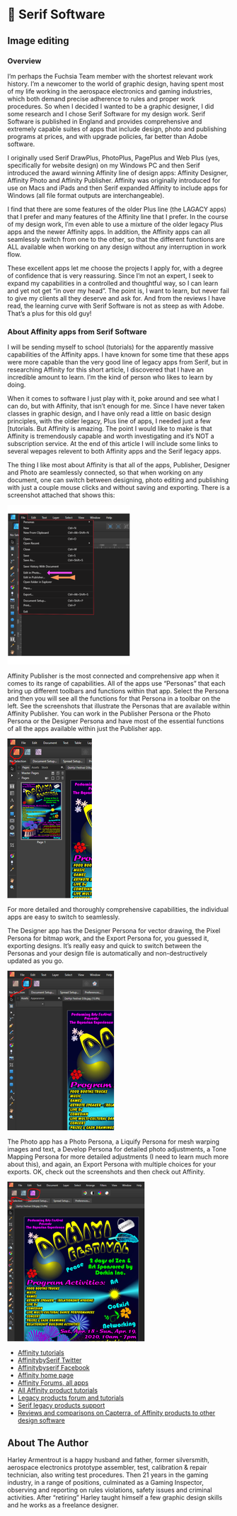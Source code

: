 # 📙 Serif Software

## Image editing

### Overview

I’m perhaps the Fuchsia Team member with the shortest relevant work history.
I’m a newcomer to the world of graphic design, having spent most of my life
working in the aerospace electronics and gaming industries, which both demand
precise adherence to rules and proper work procedures.  So when I decided I
wanted to be a graphic designer, I did some research and I chose Serif
Software for my design work.  Serif Software is published in England and
provides comprehensive and extremely capable suites of apps that include
design, photo and publishing programs at prices, and with upgrade policies,
far better than Adobe software.

I originally used Serif DrawPlus, PhotoPlus, PagePlus and Web Plus
(yes, specifically for website design) on my Windows PC and then Serif
introduced the award winning Affinity line of design apps: Affinity Designer,
Affinity Photo and Affinity Publisher.  Affinity was originally introduced for
use on Macs and iPads and then Serif expanded Affinity to include apps for
Windows (all file format outputs are interchangeable).

I find that there are some features of the older Plus line (the LAGACY apps)
that I prefer and many features of the Affinity line that I prefer.  In the
course of my design work, I’m even able to use a mixture of the older legacy
Plus apps and the newer Affinity apps.  In addition, the Affinity apps can all
seamlessly switch from one to the other, so that the different functions are ALL
available when working on any design without any interruption in work flow.

These excellent apps let me choose the projects I apply for, with a degree of
confidence that is very reassuring.  Since I’m not an expert, I seek to expand
my capabilities in a controlled and thoughtful way, so I can learn and yet not
get “in over my head”.  The point is, I want to learn, but never fail to give
my clients all they deserve and ask for.  And from the reviews I have read, the
learning curve with Serif Software is not as steep as with Adobe.  That’s a plus
for this old guy!

### About Affinity apps from Serif Software

I will be sending myself to school (tutorials) for the apparently massive
capabilities of the Affinity apps.  I have known for some time that these apps
were more capable than the very good line of legacy apps from Serif, but in
researching Affinity for this short article, I discovered that I have an
incredible amount to learn.  I’m the kind of person who likes to learn by doing.

When it comes to software I just play with it, poke around and see what I can do,
but with Affinity, that isn’t enough for me.  Since I have never taken classes
in graphic design, and I have only read a little on basic design principles, with
the older legacy, Plus line of apps, I needed just a few [tutorials.
But Affinity is amazing.  The point I would like to make is that Affinity is
tremendously capable and worth investigating and it’s NOT a subscription service.
At the end of this article I will include some links to several wepages relevent to
both Affinity apps and the Serif legacy apps.

The thing I like most about Affinity is that all of the apps, Publisher, Designer
and Photo are seamlessly connected, so that when working on any document, one can
switch between designing, photo editing and publishing with just a couple mouse clicks
and without saving and exporting.  There is a screenshot attached that shows this:

![Easy Editing](_static/images/serif/easy-editing.png "Easy Editing")

Affinity Publisher is the most connected and comprehensive app when it comes to its
range of capabilities.  All of the apps use “Personas” that each bring up different
toolbars and functions within that app.  Select the Persona and then you will see all
the functions for that Persona in a toolbar on the left.  See the screenshots that
illustrate the Personas that are available within Affinity Publisher.  You can work
in the Publisher Persona or the Photo Persona or the Designer Persona and have most
of the essential functions of all the apps available within just the Publisher app.

![Publisher Persona](_static/images/serif/publisher-persona.png "Publisher Persona")

For more detailed and thoroughly comprehensive capabilities, the individual apps are
easy to switch to seamlessly.

The Designer app has the Designer Persona for vector drawing, the Pixel Persona for
bitmap work, and the Export Persona for, you guessed it, exporting designs. It’s
really easy and quick to switch between the Personas and your design file is
automatically and non-destructively updated as you go.

![Designer Persona](_static/images/serif/designer-persona.png "Designer Persona")

The Photo app has a Photo Persona, a Liquify Persona for mesh warping images and text,
a Develop Persona for detailed photo adjustments, a Tone Mapping Persona for more
detailed adjustments (I need to learn much more about this), and again, an Export
Persona with multiple choices for your exports.  OK, check out the screenshots
and then check out Affinity.

![Photo Persona](_static/images/serif/photo-persona.png "Photo Persona")

- [Affinity tutorials](https://affinity.serif.com/en-us/learn/)
- [AffinitybySerif Twitter](https://twitter.com/AffinitybySerif)
- [Affinitybyserif Facebook](https://www.facebook.com/affinitybyserif/)
- [Affinity home page](https://affinity.serif.com/en-us/)
- [Affinity Forums, all apps](https://forum.affinity.serif.com/)
- [All Affinity product tutorials](https://affinity.serif.com/en-us/learn/)
- [Legacy products forum and tutorials](https://community.serif.com/tutorials)
- [Serif legacy products support](https://community.serif.com/)
- [Reviews and comparisons on Capterra, of Affinity products to other design software](https://www.capterra.com/p/110533/WebPlus-X4/)

## About The Author

Harley Armentrout is a happy husband and father, former silversmith, aerospace electronics
prototype assembler, test, calibration & repair technician, also writing test procedures. Then
21 years in the gaming industry, in a range of positions, culminated as a Gaming Inspector,
observing and reporting on rules violations, safety issues and criminal activities. After
“retiring” Harley taught himself a few graphic design skills and he works as a freelance
designer.
